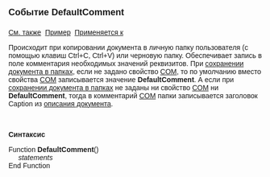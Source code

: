 ﻿<html>
<head>
<title>Системное событие&nbsp; DefaultComment</title>
</head>

<body>

<p><strong><font size="4" face="Arial">Событие DefaultComment<br>
<br>
</font></strong><font face="Arial"><a href="../scriptstproced.html">См. 
также</a>&nbsp; <a href="../Examples/E_DefaultComment.html">Пример</a>&nbsp; <a
href="../Defs/doc.html">Применяется к</a></font></p>

<p class="label"><font face="Arial">Происходит при копировании 
документа в личную папку пользователя (с помощью клавиш Ctrl+C, Ctrl+V) или 
черновую папку. Обеспечивает запись в поле комментария необходимых значений 
реквизитов. При <a href="../Functions/ASDOC/StoreInFolder.html">сохранении 
документа в папках</a>, если не задано свойство <a
href="../Functions/AsFoldElement/Com.html">COM</a>, то по умолчанию вместо 
свойства <a href="../Functions/AsFoldElement/Com.html">COM</a>
записывается значение <strong>DefaultComment</strong>. А если при&nbsp; <a href="../Functions/ASDOC/StoreInFolder.html">
сохранении документа в папках</a> не заданы ни свойство <a
href="../Functions/AsFoldElement/Com.html">COM</a> ни <strong>DefaultComment</strong>, 
тогда в комментарий <a href="../Functions/AsFoldElement/Com.html">COM</a>
папки записывается заголовок Caption из <a
href="../Defs/doc.html">описания документа</a>. </font></p>

<p class="label">&nbsp;</p>

<p class="label"><font face="Arial"><b>Синтаксис</b></font></p>

<p><font face="Arial">Function <strong>DefaultComment</strong>()<br>
<em>&nbsp;&nbsp;&nbsp;&nbsp; statements</em><br>
End Function</font></p>
</body>
</html>
